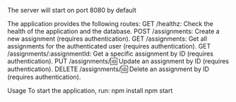 The server will start on port 8080 by default

The application provides the following routes:
GET /healthz: Check the health of the application and the database.
POST /assignments: Create a new assignment (requires authentication).
GET /assignments: Get all assignments for the authenticated user (requires authentication).
GET /assignments/:assignmentId: Get a specific assignment by ID (requires authentication).
PUT /assignments/:id: Update an assignment by ID (requires authentication).
DELETE /assignments/:id: Delete an assignment by ID (requires authentication).

Usage
To start the application, run:
npm install
npm start 